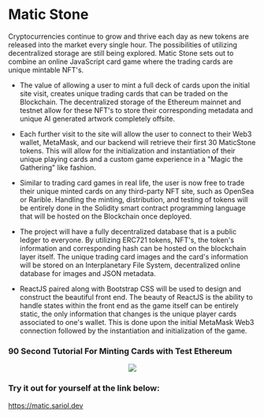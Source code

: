 # Matic Stone

Cryptocurrencies continue to grow and thrive each day as new tokens are released into the market every single hour. The possibilities of utilizing decentralized storage are still being explored. Matic Stone sets out to combine an online JavaScript card game where the trading cards are unique mintable NFT's. 

- The value of allowing a user to mint a full deck of cards upon the initial site visit, creates unique trading cards that can be traded on the Blockchain. The decentralized storage of the Ethereum mainnet and testnet allow for these NFT's to store their corresponding metadata and unique AI generated artwork completely offsite.

- Each further visit to the site will allow the user to connect to their Web3 wallet, MetaMask, and our backend will retrieve their first 30 MaticStone tokens. This will allow for the initialization and instantiation of their unique playing cards and a custom game experience in a "Magic the Gathering" like fashion.

- Similar to trading card games in real life, the user is now free to trade their unique minted cards on any third-party NFT site, such as OpenSea or Rarible. Handling the minting, distribution, and testing of tokens will be entirely done in the Solidity smart contract programming language that will be hosted on the Blockchain once deployed.

- The project will have a fully decentralized database that is a public ledger to everyone. By utilizing ERC721 tokens, NFT's, the token's information and corresponding hash can be hosted on the blockchain layer itself. The unique trading card images and the card's information will be stored on an Interplanetary File System, decentralized online database for images and JSON metadata.

- ReactJS paired along with Bootstrap CSS will be used to design and construct the beautiful front end. The beauty of ReactJS is the ability to handle states within the front end as the game itself can be entirely static, the only information that changes is the unique player cards associated to one's wallet. This is done upon the initial MetaMask Web3 connection followed by the instantiation and initialization of the game.

### 90 Second Tutorial For Minting Cards with Test Ethereum 

<p align="center">
  <a href="https://www.youtube.com/watch?v=QKHSgmhsjwQ">
    <img src="https://play-lh.googleusercontent.com/vA4tG0v4aasE7oIvRIvTkOYTwom07DfqHdUPr6k7jmrDwy_qA_SonqZkw6KX0OXKAdk" />
  </a>
</p>

### Try it out for yourself at the link below:

https://matic.sariol.dev
